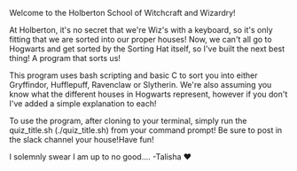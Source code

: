 Welcome to the Holberton School of Witchcraft and Wizardry!

At Holberton, it's no secret that we're Wiz's with a keyboard, so it's only fitting that we are sorted into our proper houses! Now, we can't all go to Hogwarts and get sorted by the Sorting Hat itself, so I've built the next best thing! A program that sorts us!

This program uses bash scripting and basic C to sort you into either Gryffindor, Hufflepuff, Ravenclaw or Slytherin. We're also assuming you know what the different houses in Hogwarts represent, however if you don't I've added a simple explanation to each!

To use the program, after cloning to your terminal, simply run the quiz_title.sh (./quiz_title.sh) from your command prompt! Be sure to post in the slack channel your house!Have fun!

I solemnly swear I am up to no good....  -Talisha ♥
